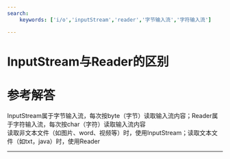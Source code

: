 ```yaml
---
search:
    keywords: ['i/o','inputStream','reader','字节输入流','字符输入流']

---
```



# InputStream与Reader的区别

# 参考解答

InputStream属于字节输入流，每次按byte（字节）读取输入流内容；Reader属于字符输入流，每次按char（字符）读取输入流内容  
读取非文本文件（如图片、word、视频等）时，使用InputStream；读取文本文件（如txt，java）时，使用Reader

---




